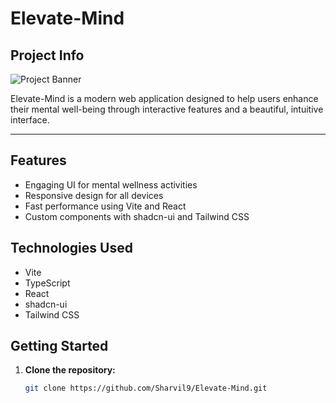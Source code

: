 # Elevate-Mind

## Project Info

![Project Banner](assets/project-banner.png)

Elevate-Mind is a modern web application designed to help users enhance their mental well-being through interactive features and a beautiful, intuitive interface.

---

## Features

- Engaging UI for mental wellness activities
- Responsive design for all devices
- Fast performance using Vite and React
- Custom components with shadcn-ui and Tailwind CSS

## Technologies Used

- Vite
- TypeScript
- React
- shadcn-ui
- Tailwind CSS

## Getting Started

1. **Clone the repository:**
   ```bash
   git clone https://github.com/Sharvil9/Elevate-Mind.git

